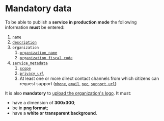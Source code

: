 # Mandatory data

To be able to publish a **service in production mode** the following information **must** be entered:

1. [`name`](attributes.md#service_name)
2. [`description`](service-metadata.md#description)
3. `organization`
   1. [`organization_name`](attributes.md#organization_name)
   2. [`organization_fiscal_code`](attributes.md#organization_fiscal_code)
4. [`service_metadata`](service-metadata.md)
   1. [`scope`](service-metadata.md#scope)
   2. [`privacy_url`](service-metadata.md#privacy_url)
   3. At least one or more direct contact channels from which citizens can request support ([`phone`](service-metadata.md#phone), [`email`](service-metadata.md#email), [`pec`](service-metadata.md#pec), [`support_url`](service-metadata.md#support_url))

It is also **mandatory** to [upload the organization's logo](../../../api-and-specifications/service-api/upload-organization-logo.md). It must:

* have a dimension of **300x300**;
* be in **png format**;
* have a **white or transparent background**.